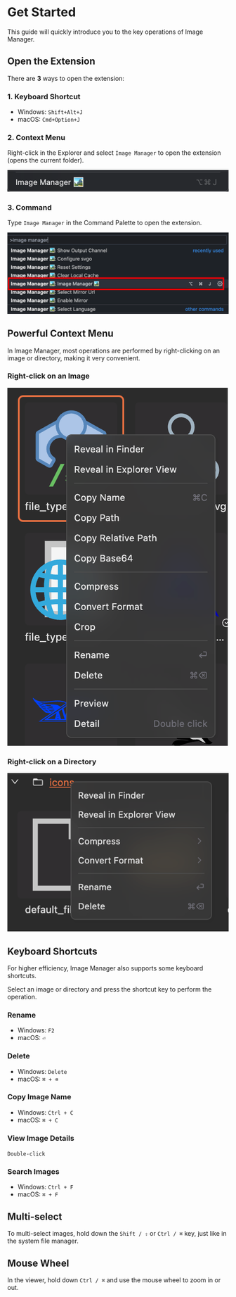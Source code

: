 # Get Started

This guide will quickly introduce you to the key operations of Image Manager.

## Open the Extension

There are **3** ways to open the extension:

### 1. Keyboard Shortcut

- Windows: `Shift+Alt+J`
- macOS: `Cmd+Option+J`

### 2. Context Menu

Right-click in the Explorer and select `Image Manager` to open the extension (opens the current folder).

![Context Menu](./images/contextmenu.png)

### 3. Command

Type `Image Manager` in the Command Palette to open the extension.

![Command](./images/cmd.png)

## Powerful Context Menu

In Image Manager, most operations are performed by right-clicking on an image or directory, making it very convenient.

### Right-click on an Image

![Right-click Image](./images/contextmenu-image.png)

### Right-click on a Directory

![Right-click Directory](./images/contextmenu-dir.png)

## Keyboard Shortcuts

For higher efficiency, Image Manager also supports some keyboard shortcuts.

Select an image or directory and press the shortcut key to perform the operation.

### Rename

- Windows: `F2`
- macOS: `⏎`

### Delete

- Windows: `Delete`
- macOS: `⌘ + ⌫`

### Copy Image Name

- Windows: `Ctrl + C`
- macOS: `⌘ + C`

### View Image Details

`Double-click`

### Search Images

- Windows: `Ctrl + F`
- macOS: `⌘ + F`

## Multi-select

To multi-select images, hold down the `Shift / ⇧` or `Ctrl / ⌘` key, just like in the system file manager.

## Mouse Wheel

In the viewer, hold down `Ctrl / ⌘` and use the mouse wheel to zoom in or out.
